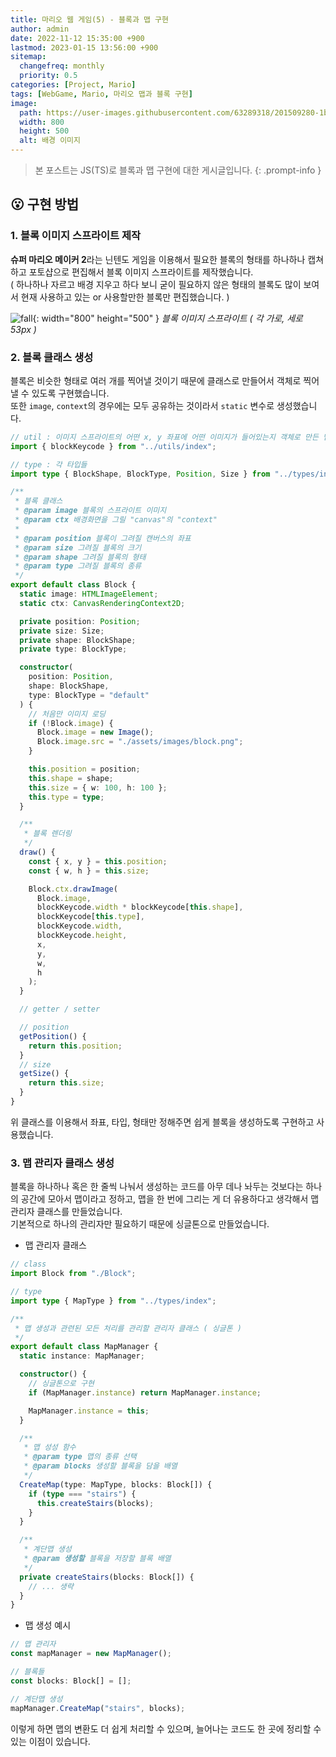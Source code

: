 ```yaml
---
title: 마리오 웹 게임(5) - 블록과 맵 구현
author: admin
date: 2022-11-12 15:35:00 +900
lastmod: 2023-01-15 13:56:00 +900
sitemap:
  changefreq: monthly
  priority: 0.5
categories: [Project, Mario]
tags: [WebGame, Mario, 마리오 맵과 블록 구현]
image:
  path: https://user-images.githubusercontent.com/63289318/201509280-1be5984d-4020-48e9-a47b-592489aef34f.png
  width: 800
  height: 500
  alt: 배경 이미지
---
```


> 본 포스트는 JS(TS)로 블록과 맵 구현에 대한 게시글입니다.
{: .prompt-info }

## 😮 구현 방법
### 1. 블록 이미지 스프라이트 제작
**슈퍼 마리오 메이커 2**라는 닌텐도 게임을 이용해서 필요한 블록의 형태를 하나하나 캡쳐하고 포토샵으로 편집해서 블록 이미지 스프라이트를 제작했습니다. <br />
( 하나하나 자르고 배경 지우고 하다 보니 굳이 필요하지 않은 형태의 블록도 많이 보여서 현재 사용하고 있는 or 사용할만한 블록만 편집했습니다. )

![fall](https://user-images.githubusercontent.com/63289318/201509367-af205311-bf63-4421-96b2-1bcc22b6f50d.png){: width="800" height="500" }
_블록 이미지 스프라이트 ( 각 가로, 세로 53px )_

### 2. 블록 클래스 생성
블록은 비슷한 형태로 여러 개를 찍어낼 것이기 때문에 클래스로 만들어서 객체로 찍어낼 수 있도록 구현했습니다.<br />
또한 `image`, `context`의 경우에는 모두 공유하는 것이라서 `static` 변수로 생성했습니다.

```ts
// util : 이미지 스프라이트의 어떤 x, y 좌표에 어떤 이미지가 들어있는지 객체로 만든 맵핑 테이블
import { blockKeycode } from "../utils/index";

// type : 각 타입들 
import type { BlockShape, BlockType, Position, Size } from "../types/index";

/**
 * 블록 클래스
 * @param image 블록의 스프라이트 이미지
 * @param ctx 배경화면을 그릴 "canvas"의 "context"
 *
 * @param position 블록이 그려질 캔버스의 좌표
 * @param size 그려질 블록의 크기
 * @param shape 그려질 블록의 형태
 * @param type 그려질 블록의 종류
 */
export default class Block {
  static image: HTMLImageElement;
  static ctx: CanvasRenderingContext2D;

  private position: Position;
  private size: Size;
  private shape: BlockShape;
  private type: BlockType;

  constructor(
    position: Position,
    shape: BlockShape,
    type: BlockType = "default"
  ) {
    // 처음만 이미지 로딩
    if (!Block.image) {
      Block.image = new Image();
      Block.image.src = "./assets/images/block.png";
    }

    this.position = position;
    this.shape = shape;
    this.size = { w: 100, h: 100 };
    this.type = type;
  }

  /**
   * 블록 렌더링
   */
  draw() {
    const { x, y } = this.position;
    const { w, h } = this.size;

    Block.ctx.drawImage(
      Block.image,
      blockKeycode.width * blockKeycode[this.shape],
      blockKeycode[this.type],
      blockKeycode.width,
      blockKeycode.height,
      x,
      y,
      w,
      h
    );
  }

  // getter / setter

  // position
  getPosition() {
    return this.position;
  }
  // size
  getSize() {
    return this.size;
  }
}
```

위 클래스를 이용해서 좌표, 타입, 형태만 정해주면 쉽게 블록을 생성하도록 구현하고 사용했습니다.

### 3. 맵 관리자 클래스 생성
블록을 하나하나 혹은 한 줄씩 나눠서 생성하는 코드를 아무 데나 놔두는 것보다는 하나의 공간에 모아서 맵이라고 정하고, 맵을 한 번에 그리는 게 더 유용하다고 생각해서 맵 관리자 클래스를 만들었습니다.<br />
기본적으로 하나의 관리자만 필요하기 때문에 싱글톤으로 만들었습니다.

+ 맵 관리자 클래스

```ts
// class
import Block from "./Block";

// type
import type { MapType } from "../types/index";

/**
 * 맵 생성과 관련된 모든 처리를 관리할 관리자 클래스 ( 싱글톤 )
 */
export default class MapManager {
  static instance: MapManager;

  constructor() {
    // 싱글톤으로 구현
    if (MapManager.instance) return MapManager.instance;

    MapManager.instance = this;
  }

  /**
   * 맵 성성 함수
   * @param type 맵의 종류 선택
   * @param blocks 생성할 블록을 담을 배열
   */
  CreateMap(type: MapType, blocks: Block[]) {
    if (type === "stairs") {
      this.createStairs(blocks);
    }
  }

  /**
   * 계단맵 생성
   * @param 생성할 블록을 저장할 블록 배열
   */
  private createStairs(blocks: Block[]) {
    // ... 생략
  }
}
```

+ 맵 생성 예시

```ts
// 맵 관리자
const mapManager = new MapManager();

// 블록들
const blocks: Block[] = [];

// 계단맵 생성
mapManager.CreateMap("stairs", blocks);
```

이렇게 하면 맵의 변환도 더 쉽게 처리할 수 있으며, 늘어나는 코드도 한 곳에 정리할 수 있는 이점이 있습니다.

